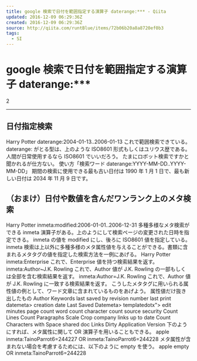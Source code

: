 ```yaml
---
title: google 検索で日付を範囲指定する演算子 daterange:*** - Qiita
updated: 2016-12-09 06:29:36Z
created: 2016-12-09 06:29:36Z
source: http://qiita.com/runtBlue/items/72b06b20a8a8720ef0b3
tags:
  - SI
---
```


# google 検索で日付を範囲指定する演算子 daterange:***

 2

* * *

## 日付指定検索

Harry Potter daterange:2004-01-13..2006-01-13
これで範囲検索できている。
daterange: がとる型は、上のような ISO8601 形式もしくはユリウス歴である。
人間が日常使用するなら ISO8601 でいいだろう。
たまにロボット検索ですかと聞かれるが仕方ない。
使い方「検索ワード daterange:YYYY-MM-DD..YYYY-MM-DD」
期間の検索に使用できる最も古い日付は 1990 年 1 月 1 日で、最も新しい日付は 2034 年 11 月 9 日です。

## （おまけ）日付や数値を含んだワンランク上のメタ検索

Harry Potter inmeta:modified:2006-01-01..2006-12-31
多種多様なメタ検索ができる inmeta 演算子がある。上のようにして検索ページの変更された日時を指定できる。
inmeta の値を modified にし、後ろに ISO8601 値を指定している。
inmeta 検索は上以外に多種多様のメタ属性値を与えることができる。書類に含まれるメタタグの値を指定した検索方法を一例にあげる。
Harry Potter inmeta:Enterprise
これで、Enterprise 値を持つ検索結果を返す。
inmeta:Author~J.K. Rowling
これで、Author 値が J.K. Rowling の一部もしくは全部を含む検索結果を返す。
inmeta:Author=J.K. Rowling
これで、Author 値が J.K. Rowling に一致する検索結果を返す。
こうしたメタタグに用いられる属性値の例として、ワード文章に含まれているものをあげよう。
<meta name="Author" content="Polly Hedra"></meta>
<meta name="Keywords" content="Resume"></meta>
<meta name="last saved by" content="Ray Polanco"></meta>
<meta name="revision number" content="1"></meta>
<meta name="last print date" content="5/27/2009 14:03:00"></meta>
<meta name="creation date" content="4/27/2009 13:15:00"></meta>
<meta name="Last Saved Date" content="4/27/2009 13:44:00"></meta>
<meta name="template" content="Taino Parrot Resume Template.dotx"></meta>
<meta name="edit minutes" content="23"></meta>
<meta name="page count" content="3"></meta>
<meta name="word count" content="220"></meta>
<meta name="character count" content="1512"></meta>
<meta name="source" content="Microsoft Office Word"></meta>
<meta name="security" content="0"></meta>
<meta name="Count Lines" content="12"></meta>
<meta name="Count Paragraphs" content="3"></meta>
<meta name="Scale Crop" content="no"></meta>
<meta name="company" content="Coqui Parrot Inc."></meta>
<meta name="links up to date" content="no"></meta>
<meta name="Count Characters with Space" content="1729"></meta>
<meta name="shared doc" content="no"></meta>
<meta name="Links Dirty" content="no"></meta>
<meta name="Application Version" content="12.0000"></meta>
属性値だけ抜き出したもの
Author
Keywords
last saved by
revision number
last print datemeta>
creation date
Last Saved Datemeta>
templatedotx"></meta>
edit minutes
page count
word count
character count
source
security
Count Lines
Count Paragraphs
Scale Crop
company
links up to date
Count Characters with Space
shared doc
Links Dirty
Application Version
下のようにすれば、メタ属性に関して OR 演算子を用いることもできる。
apple inmeta:TainoParrot6=244227 OR inmeta:TainoParrot6=244228
メタ属性が含まれない場合を考慮するためには、以下のように empty を使う。
apple empty OR inmeta:TainoParrot6=244228